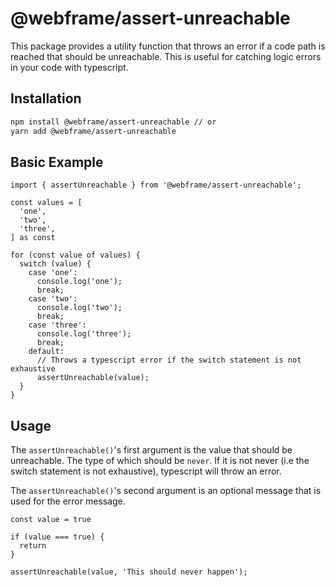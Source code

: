 # @webframe/assert-unreachable

This package provides a utility function that throws an error if a code path is reached that should be unreachable. This is useful for catching logic errors in your code with typescript.

## Installation

```bash
npm install @webframe/assert-unreachable // or
yarn add @webframe/assert-unreachable
```

## Basic Example

```tsx
import { assertUnreachable } from '@webframe/assert-unreachable';

const values = [
  'one',
  'two',
  'three',
] as const

for (const value of values) {
  switch (value) {
    case 'one':
      console.log('one');
      break;
    case 'two':
      console.log('two');
      break;
    case 'three':
      console.log('three');
      break;
    default:
      // Throws a typescript error if the switch statement is not exhaustive
      assertUnreachable(value);
  }
}
```

## Usage

The `assertUnreachable()`'s first argument is the value that should be unreachable. The type of which should be `never`. If it is not never (i.e the switch statement is not exhaustive), typescript will throw an error.

The `assertUnreachable()`'s second argument is an optional message that is used for the error message.

```tsx
const value = true

if (value === true) {
  return
}

assertUnreachable(value, 'This should never happen');
```
